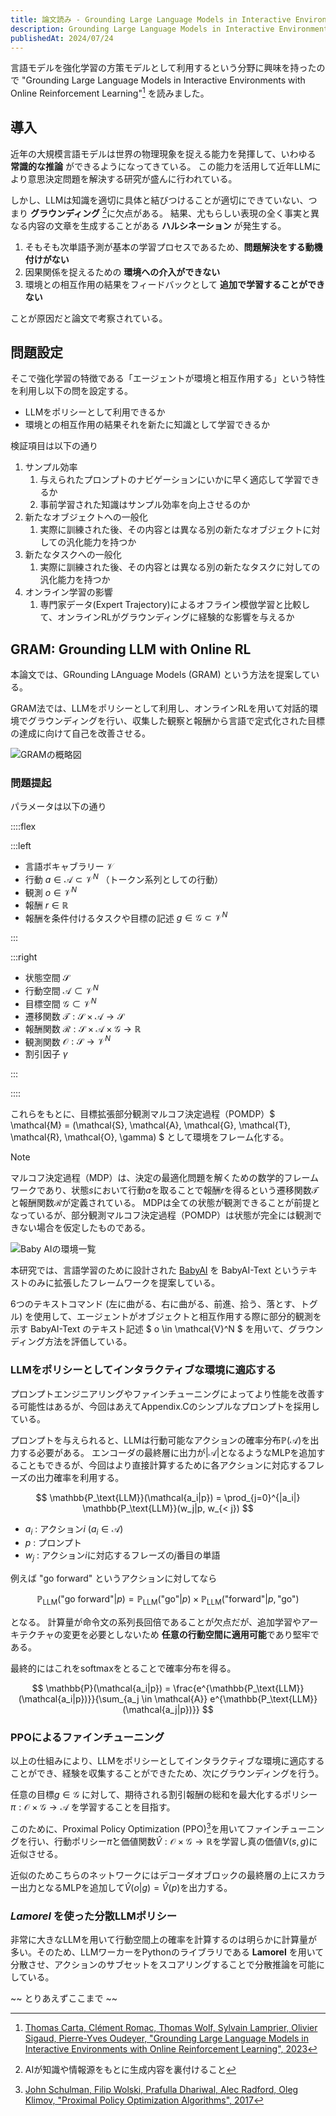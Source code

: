 ```yaml
---
title: 論文読み - Grounding Large Language Models in Interactive Environments with Online Reinforcement Learning
description: Grounding Large Language Models in Interactive Environments with Online Reinforcement Learning という論文を読みました。
publishedAt: 2024/07/24
---
```


言語モデルを強化学習の方策モデルとして利用するという分野に興味を持ったので "Grounding Large Language Models in Interactive Environments with Online Reinforcement Learning"[^1] を読みました。

[^1]: [Thomas Carta, Clément Romac, Thomas Wolf, Sylvain Lamprier, Olivier Sigaud, Pierre-Yves Oudeyer, "Grounding Large Language Models in Interactive Environments with Online Reinforcement Learning", 2023](https://arxiv.org/abs/2302.02662v2)

## 導入

近年の大規模言語モデルは世界の物理現象を捉える能力を発揮して、いわゆる **常識的な推論** ができるようになってきている。
この能力を活用して近年LLMにより意思決定問題を解決する研究が盛んに行われている。

しかし、LLMは知識を適切に具体と結びつけることが適切にできていない、つまり **グラウンディング** [^2]に欠点がある。
結果、尤もらしい表現の全く事実と異なる内容の文章を生成することがある **ハルシネーション** が発生する。

[^2]: AIが知識や情報源をもとに生成内容を裏付けること

1. そもそも次単語予測が基本の学習プロセスであるため、**問題解決をする動機付けがない**
2. 因果関係を捉えるための **環境への介入ができない**
3. 環境との相互作用の結果をフィードバックとして **追加で学習することができない**

ことが原因だと論文で考察されている。

## 問題設定

そこで強化学習の特徴である「エージェントが環境と相互作用する」という特性を利用し以下の問を設定する。

- LLMをポリシーとして利用できるか
- 環境との相互作用の結果それを新たに知識として学習できるか

検証項目は以下の通り

1. サンプル効率
   1. 与えられたプロンプトのナビゲーションにいかに早く適応して学習できるか
   2. 事前学習された知識はサンプル効率を向上させるのか
2. 新たなオブジェクトへの一般化
   1. 実際に訓練された後、その内容とは異なる別の新たなオブジェクトに対しての汎化能力を持つか
3. 新たなタスクへの一般化
   1. 実際に訓練された後、その内容とは異なる別の新たなタスクに対しての汎化能力を持つか
4. オンライン学習の影響
   1. 専門家データ(Expert Trajectory)によるオフライン模倣学習と比較して、オンラインRLがグラウンディングに経験的な影響を与えるか

## GRAM: Grounding LLM with Online RL

本論文では、GRounding LAnguage Models (GRAM) という方法を提案している。

GRAM法では、LLMをポリシーとして利用し、オンラインRLを用いて対話的環境でグラウンディングを行い、収集した観察と報酬から言語で定式化された目標の達成に向けて自己を改善させる。

![GRAMの概略図](</assets/blogs/report-grounding-large-language-models-in-interactive-environments-with-online-reinforcement-learning/figure1.png>)

### 問題提起

パラメータは以下の通り

::::flex

:::left

- 言語ボキャブラリー $\mathcal{V}$
- 行動 $a \in \mathcal{A} \subset \mathcal{V}^N$
（トークン系列としての行動）
- 観測 $o \in \mathcal{V}^N$
- 報酬 $r \in \mathbb{R}$
- 報酬を条件付けるタスクや目標の記述
$g \in \mathcal{G} \subset \mathcal{V}^N$

:::

:::right

- 状態空間 $\mathcal{S}$
- 行動空間 $\mathcal{A} \subset \mathcal{V}^N$
- 目標空間 $\mathcal{G} \subset \mathcal{V}^N$
- 遷移関数 $\mathcal{T} : \mathcal{S} \times \mathcal{A} \rightarrow \mathcal{S}$
- 報酬関数 $\mathcal{R} : \mathcal{S} \times \mathcal{A} \times \mathcal{G} \rightarrow \mathbb{R}$
- 観測関数 $\mathcal{O} : \mathcal{S} \rightarrow \mathcal{V}^N$
- 割引因子 $\gamma$

:::

::::

これらをもとに、目標拡張部分観測マルコフ決定過程（POMDP）$ \mathcal{M} = (\mathcal{S}, \mathcal{A}, \mathcal{G}, \mathcal{T}, \mathcal{R}, \mathcal{O}, \gamma) $ として環境をフレーム化する。

> [!NOTE]
> マルコフ決定過程（MDP）は、決定の最適化問題を解くための数学的フレームワークであり、状態$s$において行動$a$を取ることで報酬$r$を得るという遷移関数$\mathcal{T}$と報酬関数$\mathcal{R}$が定義されている。
> MDPは全ての状態が観測できることが前提となっているが、部分観測マルコフ決定過程（POMDP）は状態が完全には観測できない場合を仮定したものである。

![Baby AIの環境一覧](</assets/blogs/report-grounding-large-language-models-in-interactive-environments-with-online-reinforcement-learning/baby-ais-environments-overview.png>)

本研究では、言語学習のために設計された [BabyAI](https://minigrid.farama.org/environments/babyai/index.html) を BabyAI-Text というテキストのみに拡張したフレームワークを提案している。

6つのテキストコマンド (左に曲がる、右に曲がる、前進、拾う、落とす、トグル) を使用して、エージェントがオブジェクトと相互作用する際に部分的観測を示す BabyAI-Text のテキスト記述 $ o \in \mathcal{V}^N $ を用いて、グラウンディング方法を評価している。

### LLMをポリシーとしてインタラクティブな環境に適応する

プロンプトエンジニアリングやファインチューニングによってより性能を改善する可能性はあるが、今回はあえてAppendix.Cのシンプルなプロンプトを採用している。

プロンプトを与えられると、LLMは行動可能なアクションの確率分布$\mathbb{P}(\mathcal{A})$を出力する必要がある。
エンコーダの最終層に出力が$|\mathcal{A}|$となるようなMLPを追加することもできるが、今回はより直接計算するために各アクションに対応するフレーズの出力確率を利用する。

$$
\mathbb{P_\text{LLM}}(\mathcal{a_i|p}) = \prod_{j=0}^{|a_i|} \mathbb{P_\text{LLM}}(w_j|p, w_{< j})
$$

- $a_i$ : アクション$i$ ($a_i \in \mathcal{A}$)
- $p$ : プロンプト
- $w_j$ : アクション$i$に対応するフレーズの$j$番目の単語

例えば "go forward" というアクションに対してなら

$$
\mathbb{P_\text{LLM}}(\text{"go forward"}|p) = \mathbb{P_\text{LLM}}(\text{"go"}|p) \times \mathbb{P_\text{LLM}}(\text{"forward"}|p, \text{"go"})
$$

となる。
計算量が命令文の系列長回倍であることが欠点だが、追加学習やアーキテクチャの変更を必要としないため **任意の行動空間に適用可能**であり堅牢である。

最終的にはこれをsoftmaxをとることで確率分布を得る。

$$
\mathbb{P}(\mathcal{a_i|p}) = \frac{e^{\mathbb{P_\text{LLM}}(\mathcal{a_i|p})}}{\sum_{a_j \in \mathcal{A}} e^{\mathbb{P_\text{LLM}}(\mathcal{a_j|p})}}
$$

### PPOによるファインチューニング

以上の仕組みにより、LLMをポリシーとしてインタラクティブな環境に適応することができ、経験を収集することができたため、次にグラウンディングを行う。

任意の目標$g \in \mathcal{G}$ に対して、期待される割引報酬の総和を最大化するポリシー $\pi: \mathcal{O} \times \mathcal{G} \rightarrow \mathcal{A}$ を学習することを目指す。

このために、Proximal Policy Optimization (PPO)[^3]を用いてファインチューニングを行い、行動ポリシー$\hat{\pi}$と価値関数$\hat{V}: \mathcal{O} \times \mathcal{G} \rightarrow \mathbb{R}$を学習し真の価値$V(s, g)$に近似させる。

近似のためこちらのネットワークにはデコーダオブロックの最終層の上にスカラー出力となるMLPを追加して$\hat{V}(o|g) = \hat{V}(p)$を出力する。

[^3]: [John Schulman, Filip Wolski, Prafulla Dhariwal, Alec Radford, Oleg Klimov, "Proximal Policy Optimization Algorithms", 2017](https://arxiv.org/abs/1707.06347)

### _Lamorel_ を使った分散LLMポリシー

非常に大きなLLMを用いて行動空間上の確率を計算するのは明らかに計算量が多い。そのため、LLMワーカーをPythonのライブラリである **Lamorel** を用いて分散させ、アクションのサブセットをスコアリングすることで分散推論を可能にしている。

~~ とりあえずここまで ~~
